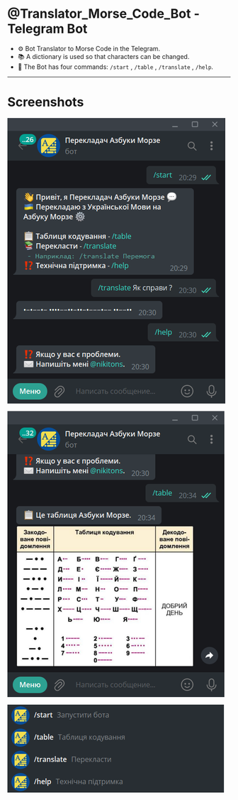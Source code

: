 # @Translator_Morse_Code_Bot - Telegram Bot

- :gear: Bot Translator to Morse Code in the Telegram.
- :books: A dictionary is used so that characters can be changed.
- :open_file_folder: The Bot has four commands: `/start` , `/table` , `/translate` , `/help`.

---

# Screenshots

![Translator_Morse_Code_Bot_Start](https://github.com/nikit0ns/Screenshots/blob/master/Translator_Morse_Code_Bot_Start.png)

![Translator_Morse_Code_Bot_Table](https://github.com/nikit0ns/Screenshots/blob/master/Translator_Morse_Code_Bot_Table.png)

![Translator_Morse_Code_Bot_Commands](https://github.com/nikit0ns/Screenshots/blob/master/Translator_Morse_Code_Bot_Commands.png)
